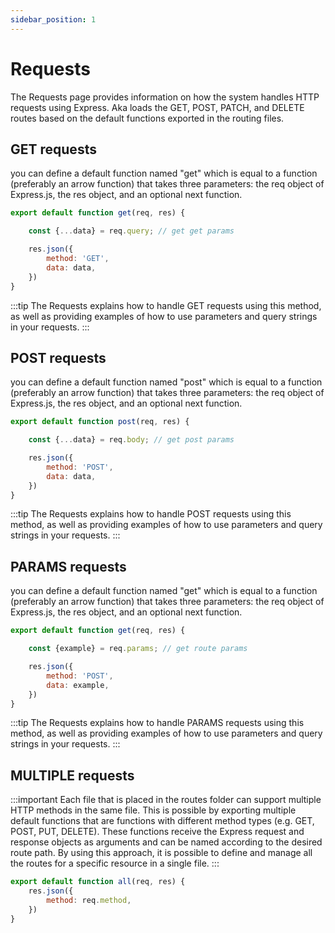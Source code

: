 ```yaml
---
sidebar_position: 1
---
```


# Requests

The Requests page provides information on how the system handles HTTP requests using Express. Aka loads the
GET, POST, PATCH, and DELETE routes based on the default functions exported in the routing files.

## GET requests

you can define a default function named "get" which is equal to a function (preferably an arrow function) that takes
three
parameters: the req object of Express.js, the res object, and an optional next function.

```js title=/route/example.js
export default function get(req, res) {

    const {...data} = req.query; // get get params

    res.json({
        method: 'GET',
        data: data,
    })
}
```

:::tip
The Requests explains how to handle GET requests using this method, as well as providing examples of how to use
parameters and query strings in
your requests.
:::

## POST requests

you can define a default function named "post" which is equal to a function (preferably an arrow function) that takes
three
parameters: the req object of Express.js, the res object, and an optional next function.

```js title=/route/example.js
export default function post(req, res) {

    const {...data} = req.body; // get post params

    res.json({
        method: 'POST',
        data: data,
    })
}
```

:::tip
The Requests explains how to handle POST requests using this method, as well as providing examples of how to use
parameters and query strings in
your requests.
:::

## PARAMS requests

you can define a default function named "get" which is equal to a function (preferably an arrow function) that takes
three
parameters: the req object of Express.js, the res object, and an optional next function.

```js title=/route/[example].js
export default function get(req, res) {

    const {example} = req.params; // get route params

    res.json({
        method: 'POST',
        data: example,
    })
}
```

:::tip
The Requests explains how to handle PARAMS requests using this method, as well as providing examples of how to use
parameters and query strings in
your requests.
:::

## MULTIPLE requests

:::important
Each file that is placed in the routes folder can support multiple HTTP methods in the same file. This is possible by
exporting multiple default functions that are functions with different method types (e.g. GET, POST, PUT, DELETE). These
functions receive the Express request and response objects as arguments and can be named according to the desired route
path. By using this approach, it is possible to define and manage all the routes for a specific resource in a single
file.
:::

```js
export default function all(req, res) {
    res.json({
        method: req.method,
    })
}
```